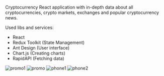 Cryptocurrency React application with in-depth data about all cryptocurrencies, crypto markets, exchanges and popular cryptocurrency news.

Used libs and services:
- React
- Redux Toolkit (State Management)
- Ant Design (User interface)
- Chart.js (Creating charts)
- RapidAPI (Fetching data)

![promo1](https://user-images.githubusercontent.com/115811638/216774911-c66722a0-7e7e-42ea-861b-55dda0399496.png)
![promo](https://user-images.githubusercontent.com/115811638/216774914-e101da15-d7df-4d6b-a179-85e75bb94868.png)
![phone1](https://user-images.githubusercontent.com/115811638/216774921-f56fbb8f-4b62-47af-a6a8-48d5b20c8046.jpg)
![phone2](https://user-images.githubusercontent.com/115811638/216774926-9322a824-13be-45b3-b009-70cf78a4bf53.jpg)

